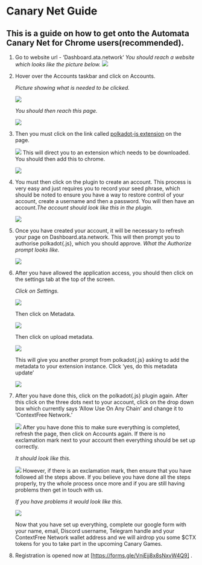 # **Canary Net Guide**

## This is a guide on how to get onto the Automata Canary Net for Chrome users(recommended).

1. Go to website url - ‘Dashboard.ata.network‘
   *You should reach a website which looks like the picture below.*
   ![](../assets/canaryimg/img1.png)
2. Hover over the Accounts taskbar and click on Accounts.
   
   *Picture showing what is needed to be clicked.*
   
    ![](../assets/canaryimg/img2.png)
   
   *You should then reach this page.*
   
    ![](../assets/canaryimg/img3.png)

3. Then you must click on the link called [polkadot-js extension](https://chrome.google.com/webstore/detail/polkadot{js}-extension/mopnmbcafieddcagagdcbnhejhlodfdd) on the page. 
   
    ![](../assets/canaryimg/img4.png)
     This will direct you to an extension which needs to be downloaded. You should then add this to chrome.
   
    ![](../assets/canaryimg/img5.png)

4. You must then click on the plugin to create an account. This process is very easy and just requires you to record your seed phrase, which should be noted to ensure you have a way to restore control of your account, create a username and then a password. You will then have an account.*The account should look like this in the plugin.*

    ![](../assets/canaryimg/img6.png)

5. Once you have created your account, it will be necessary to refresh your page on Dashboard.ata.network. This will then prompt you to authorise polkadot{.js}, which you should approve. *What the Authorize prompt looks like.*

    ![](../assets/canaryimg/img7.png)

6. After you have allowed the application access, you should then click on the settings tab at the top of the screen. 

   *Click on Settings.*
   
   ![](../assets/canaryimg/img8.png)
   
   Then click on Metadata.
   
   ![](../assets/canaryimg/img9.png)
   
   Then click on upload metadata.
   
   ![](../assets/canaryimg/img10.png)
   
   This will give you another prompt from polkadot{.js} asking to add the metadata to your extension instance. Click ‘yes, do this metadata update’
   
   ![](../assets/canaryimg/img11.png)

7. After you have done this, click on the polkadot{.js} plugin again. After this click on the three dots next to your account, click on the drop down box which currently says ‘Allow Use On Any Chain’ and change it to ‘ContextFree Network.’

   ![](../assets/canaryimg/img12.png)
   After you have done this to make sure everything is completed, refresh the page, then click on Accounts again. If there is no exclamation mark next to your account then everything should be set up correctly.
   
   *It should look like this.* 
   
   ![](../assets/canaryimg/img13.png)
   However, if there is an exclamation mark, then ensure that you have followed all the steps above. If you believe you have done all the steps properly, try the whole process once more and if you are still having problems then get in touch with us.
   
   *If you have problems it would look like this.* 
   
     ![](../assets/canaryimg/img14.png)
   
   Now that you have set up everything, complete our google form with your name, email, Discord username, Telegram handle and your ContextFree Network wallet address and we will airdrop you some $CTX tokens for you to take part in the upcoming Canary Games.

8. Registration is opened now at [https://forms.gle/VnjEjj8x8sNxvW4Q9] .


​       
